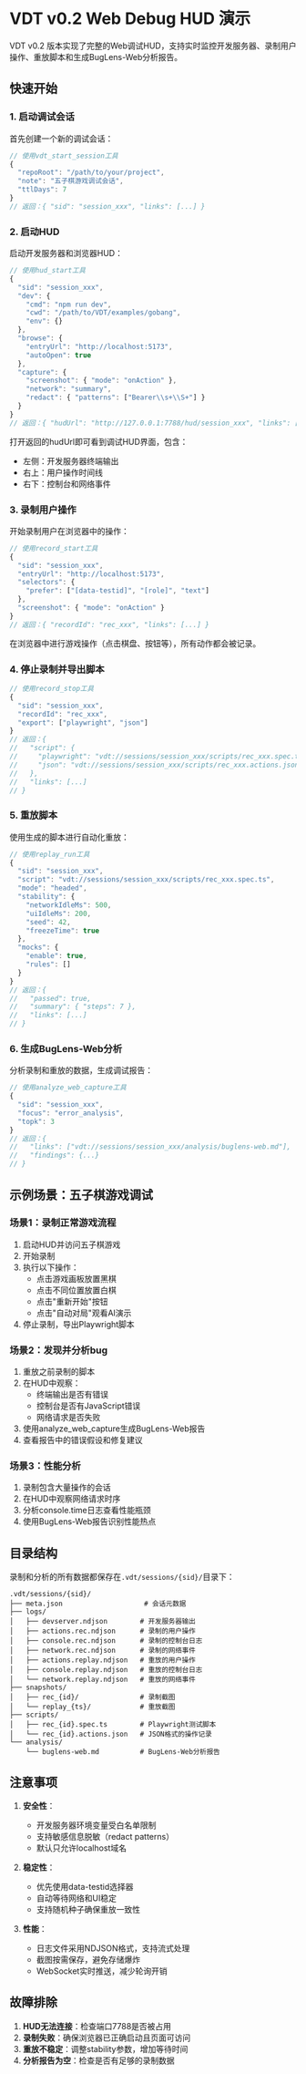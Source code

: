 # VDT v0.2 Web Debug HUD 演示

VDT v0.2 版本实现了完整的Web调试HUD，支持实时监控开发服务器、录制用户操作、重放脚本和生成BugLens-Web分析报告。

## 快速开始

### 1. 启动调试会话

首先创建一个新的调试会话：

```javascript
// 使用vdt_start_session工具
{
  "repoRoot": "/path/to/your/project",
  "note": "五子棋游戏调试会话",
  "ttlDays": 7
}
// 返回：{ "sid": "session_xxx", "links": [...] }
```

### 2. 启动HUD

启动开发服务器和浏览器HUD：

```javascript
// 使用hud_start工具
{
  "sid": "session_xxx",
  "dev": {
    "cmd": "npm run dev",
    "cwd": "/path/to/VDT/examples/gobang",
    "env": {}
  },
  "browse": {
    "entryUrl": "http://localhost:5173",
    "autoOpen": true
  },
  "capture": {
    "screenshot": { "mode": "onAction" },
    "network": "summary",
    "redact": { "patterns": ["Bearer\\s+\\S+"] }
  }
}
// 返回：{ "hudUrl": "http://127.0.0.1:7788/hud/session_xxx", "links": [...] }
```

打开返回的hudUrl即可看到调试HUD界面，包含：
- 左侧：开发服务器终端输出
- 右上：用户操作时间线
- 右下：控制台和网络事件

### 3. 录制用户操作

开始录制用户在浏览器中的操作：

```javascript
// 使用record_start工具
{
  "sid": "session_xxx",
  "entryUrl": "http://localhost:5173",
  "selectors": {
    "prefer": ["[data-testid]", "[role]", "text"]
  },
  "screenshot": { "mode": "onAction" }
}
// 返回：{ "recordId": "rec_xxx", "links": [...] }
```

在浏览器中进行游戏操作（点击棋盘、按钮等），所有动作都会被记录。

### 4. 停止录制并导出脚本

```javascript
// 使用record_stop工具
{
  "sid": "session_xxx",
  "recordId": "rec_xxx",
  "export": ["playwright", "json"]
}
// 返回：{ 
//   "script": {
//     "playwright": "vdt://sessions/session_xxx/scripts/rec_xxx.spec.ts",
//     "json": "vdt://sessions/session_xxx/scripts/rec_xxx.actions.json"
//   },
//   "links": [...]
// }
```

### 5. 重放脚本

使用生成的脚本进行自动化重放：

```javascript
// 使用replay_run工具
{
  "sid": "session_xxx",
  "script": "vdt://sessions/session_xxx/scripts/rec_xxx.spec.ts",
  "mode": "headed",
  "stability": {
    "networkIdleMs": 500,
    "uiIdleMs": 200,
    "seed": 42,
    "freezeTime": true
  },
  "mocks": {
    "enable": true,
    "rules": []
  }
}
// 返回：{ 
//   "passed": true,
//   "summary": { "steps": 7 },
//   "links": [...]
// }
```

### 6. 生成BugLens-Web分析

分析录制和重放的数据，生成调试报告：

```javascript
// 使用analyze_web_capture工具
{
  "sid": "session_xxx",
  "focus": "error_analysis",
  "topk": 3
}
// 返回：{
//   "links": ["vdt://sessions/session_xxx/analysis/buglens-web.md"],
//   "findings": {...}
// }
```

## 示例场景：五子棋游戏调试

### 场景1：录制正常游戏流程

1. 启动HUD并访问五子棋游戏
2. 开始录制
3. 执行以下操作：
   - 点击游戏画板放置黑棋
   - 点击不同位置放置白棋
   - 点击"重新开始"按钮
   - 点击"自动对局"观看AI演示
4. 停止录制，导出Playwright脚本

### 场景2：发现并分析bug

1. 重放之前录制的脚本
2. 在HUD中观察：
   - 终端输出是否有错误
   - 控制台是否有JavaScript错误
   - 网络请求是否失败
3. 使用analyze_web_capture生成BugLens-Web报告
4. 查看报告中的错误假设和修复建议

### 场景3：性能分析

1. 录制包含大量操作的会话
2. 在HUD中观察网络请求时序
3. 分析console.time日志查看性能瓶颈
4. 使用BugLens-Web报告识别性能热点

## 目录结构

录制和分析的所有数据都保存在`.vdt/sessions/{sid}/`目录下：

```
.vdt/sessions/{sid}/
├── meta.json                    # 会话元数据
├── logs/
│   ├── devserver.ndjson        # 开发服务器输出
│   ├── actions.rec.ndjson      # 录制的用户操作
│   ├── console.rec.ndjson      # 录制的控制台日志  
│   ├── network.rec.ndjson      # 录制的网络事件
│   ├── actions.replay.ndjson   # 重放的用户操作
│   ├── console.replay.ndjson   # 重放的控制台日志
│   └── network.replay.ndjson   # 重放的网络事件
├── snapshots/
│   ├── rec_{id}/               # 录制截图
│   └── replay_{ts}/            # 重放截图
├── scripts/
│   ├── rec_{id}.spec.ts        # Playwright测试脚本
│   └── rec_{id}.actions.json   # JSON格式的操作记录
└── analysis/
    └── buglens-web.md          # BugLens-Web分析报告
```

## 注意事项

1. **安全性**：
   - 开发服务器环境变量受白名单限制
   - 支持敏感信息脱敏（redact patterns）
   - 默认只允许localhost域名

2. **稳定性**：
   - 优先使用data-testid选择器
   - 自动等待网络和UI稳定
   - 支持随机种子确保重放一致性

3. **性能**：
   - 日志文件采用NDJSON格式，支持流式处理
   - 截图按需保存，避免存储爆炸
   - WebSocket实时推送，减少轮询开销

## 故障排除

1. **HUD无法连接**：检查端口7788是否被占用
2. **录制失败**：确保浏览器已正确启动且页面可访问
3. **重放不稳定**：调整stability参数，增加等待时间
4. **分析报告为空**：检查是否有足够的录制数据